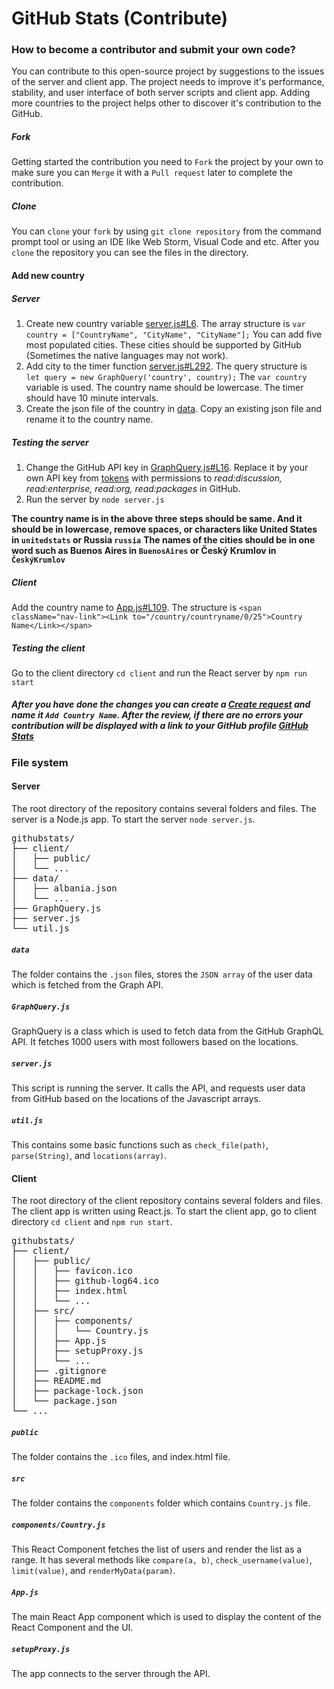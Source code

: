 # GitHub Stats (Contribute)
### How to become a contributor and submit your own code?
You can contribute to this open-source project by suggestions to the issues of the server and client app.
The project needs to improve it's performance, stability, and user interface of both server scripts and client app.
Adding more countries to the project helps other to discover it's contribution to the GitHub.

##### Fork
Getting started the contribution you need to `Fork` the project by your own to make sure you can `Merge` it with a `Pull request`
later to complete the contribution.

##### Clone
You can `clone` your `fork` by using `git clone repository` from the command prompt tool or
using an IDE like Web Storm, Visual Code and etc. After you `clone` the repository you can see the files
in the directory.

#### Add new country
##### Server
1. Create new country variable [server.js#L6](https://github.com/gayanvoice/githubstats/blob/ab7bafdc24cef53abd2ec01a7b73a6536172cc65/server.js#L6).
The array structure is `var country = ["CountryName", "CityName", "CityName"];` You can add five most populated cities. These cities should be supported by GitHub (Sometimes the native languages may not work).
2. Add city to the timer function [server.js#L292](https://github.com/gayanvoice/githubstats/blob/ab7bafdc24cef53abd2ec01a7b73a6536172cc65/server.js#L292).
The query structure is ` let query = new GraphQuery('country', country);` The `var country` variable is used. The country name should be lowercase. The timer should have 10 minute intervals.
3. Create the json file of the country in  [data](https://github.com/gayanvoice/githubstats/tree/master/data). Copy an existing json file and rename it to the country name.
##### Testing the server
1. Change the GitHub API key in [GraphQuery.js#L16](https://github.com/gayanvoice/githubstats/blob/ab7bafdc24cef53abd2ec01a7b73a6536172cc65/GraphQuery.js#L16). Replace it by your own API key from
[tokens](https://github.com/settings/tokens) with permissions to _read:discussion, read:enterprise, read:org, read:packages_ in GitHub.
2. Run the server by `node server.js`

**The country name is in the above three steps should be same. And it should be in lowercase, remove spaces, or characters like United States in `unitedstats` or Russia `russia`**
**The names of the cities should be in one word such as Buenos Aires in `BuenosAires` or Český Krumlov in `ČeskýKrumlov`**

##### Client
Add the country name to [App.js#L109](https://github.com/gayanvoice/githubstats/blob/a7e8283fdf933717fbef6dfadea754cf47176a98/client/src/App.js#L109). The structure is `<span className="nav-link"><Link to="/country/countryname/0/25">Country Name</Link></span>`

##### Testing the client
Go to the client directory `cd client` and run the React server by `npm run start`

##### After you have done the changes you can create a [Create request](https://github.com/gayanvoice/githubstats/pulls) and name it `Add Country Name`. After the review, if there are no errors your contribution will be displayed with a link to your GitHub profile [GitHub Stats](http://www.githubstats.com/)

### File system
#### Server
The root directory of the repository contains several folders and files. The server is a Node.js app.
To start the server `node server.js`.
<pre>
githubstats/
├── client/
│   ├── public/
│   └── ...
├── data/
│   ├── albania.json
│   └── ...
├── GraphQuery.js
├── server.js
└── util.js
</pre>
##### `data`
The folder contains the `.json` files, stores the  `JSON array` of the user data which is fetched
from the Graph API. 
##### `GraphQuery.js`
GraphQuery is a class which is used to fetch data from the GitHub GraphQL API.
It fetches 1000 users with most followers based on the locations.
##### `server.js`
This script is running the server. It calls the API, and requests user data from GitHub based
on the locations of the Javascript arrays.
##### `util.js`
This contains some basic functions such as `check_file(path)`, `parse(String)`, and `locations(array)`.


#### Client
The root directory of the client repository contains several folders and files.
The client app is written using React.js. To start the client app, go to client directory `cd client` and `npm run start`.
<pre>
githubstats/
├── client/
│   ├── public/
│   │   ├── favicon.ico
│   │   ├── github-log64.ico
│   │   ├── index.html
│   │   └── ...
│   ├── src/
│   │   ├── components/
│   │   │   └── Country.js
│   │   ├── App.js
│   │   ├── setupProxy.js
│   │   └── ...
│   ├── .gitignore
│   ├── README.md
│   ├── package-lock.json
│   └── package.json
└── ...
</pre>
##### `public`
The folder contains the `.ico` files, and index.html file.
##### `src`
The folder contains the `components` folder which contains `Country.js` file.
##### `components/Country.js`
This React Component fetches the list of users and render the list as a range.
It has several methods like `compare(a, b)`, `check_username(value)`, `limit(value)`, and `renderMyData(param)`.
##### `App.js`
The main React App component which is used to display the content of the React Component and the UI.
##### `setupProxy.js`
The app connects to the server through the API.

 

